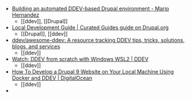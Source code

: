 - [Building an automated DDEV-based Drupal environment - Mario Hernandez](https://mariohernandez.io/blog/building-an-automated-ddev-based-drupal-environment/)
	- [[ddev]], [[Drupal]]
- [Local Development Guide | Curated Guides guide on Drupal.org](https://www.drupal.org/docs/official_docs/en/_local_development_guide.html)
	- [[Drupal]], [[ddev]]
- [ddev/awesome-ddev: A resource tracking DDEV tips, tricks, solutions, blogs, and services](https://github.com/ddev/awesome-ddev)
	- [[ddev]]
- [Watch: DDEV from scratch with Windows WSL2 | DDEV](https://ddev.com/blog/watch-ddev-local-from-scratch-with-windows-wsl2/)
	- [[ddev]]
- [How To Develop a Drupal 9 Website on Your Local Machine Using Docker and DDEV | DigitalOcean](https://www.digitalocean.com/community/tutorials/how-to-develop-a-drupal-9-website-on-your-local-machine-using-docker-and-ddev)
	- [[ddev]]
-